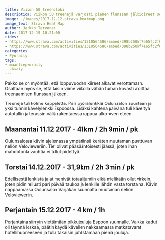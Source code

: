 ```yaml
---
title: Viikon 50 treeniloki
description: Viikon 50 treenejä varjosti pienen flunssan jälkioireet sekä joka vuotuiset loppuvuoden ruuhkaviikot.
image: ./images/2017-12-12-strava-heatmap.png
image_text: Strava Heat Map
author: Jarkko Tervonen
date: 2017-12-19 10:21:00
rides:
- https://www.strava.com/activities/1310564586/embed/398b250bf7e65fc2f66c5c52c82aec283e39295a
- https://www.strava.com/activities/1310564586/embed/398b250bf7e65fc2f66c5c52c82aec283e39295a
categories:
- Pyöräily
tags:
- maantiepyoraily
- kävely
---
```

Pakko se on myöntää, että loppuvuoden kiireet alkavat verottamaan. Osaltaan myös se, että taisin viime viikolla vähän turhan kovasti aloittaa treenaamisen flunssan jälkeen.

Treenejä tuli kolme kappaletta. Pari pyörälenkkiä Oulunsalon suuntaan ja yksi tunnin kävelylenkki Espoossa. Lisäksi kahtena päivänä tuli käveltyä autotallin ja terassin väliä rakentaessa rappua ulko-oven eteen.

## Maanantai 11.12.2017 - 41km / 2h 9min / pk

Oulunsalossa kävin ajelemassa ympäriinsä keräten muutaman puuttuvan neliön Velovieweriin. Tiet olivat pääsääntöisesti jäässä, joten ihan mahdotonta vauhtia ei tullut pidettyä.

## Torstai 14.12.2017 - 31,9km / 2h 3min / pk

Edellisestä lenkistä jalat menivät totaalijumiin eikä mielikään ollut virkein, joten pidin reilusti pari päivää taukoa ja lenkille lähdin vasta torstaina. Kävin nappaamassa Oulunsalon Varjakan suunnalta muutaman neliön Velovieweriin.

## Perjantain 15.12.2017 - 4 km / 1h

Perjantaina siirryin viettämään pikkujouluja Espoon suunnalle. Vaikka kadut oli täynnä loskaa, päätin käydä kävellen nakkaamassa matkatavarat hotellihuoneeseen ja tulla takaisin juhlistamaan pieniä jouluja.
